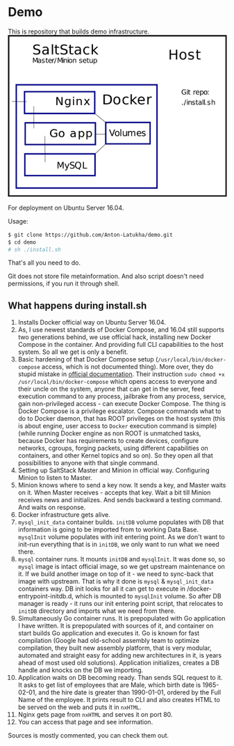 # Demo
This is repository that builds demo infrastructure.
![Here is image of infrastructure](./infrastructure.png "This is a brushstroke.")

For deployment on Ubuntu Server 16.04.

Usage:
```bash
$ git clone https://github.com/Anton-Latukha/demo.git
$ cd demo
# sh ./install.sh
```

That's all you need to do.

Git does not store file metainformation. And also script doesn't need permissions, if you run it through shell.

## What happens during install.sh
1. Installs Docker official way on Ubuntu Server 16.04.
2. As, I use newest standards of Docker Compose, and 16.04 still supports two generations behind, we use official hack, installing new Docker Compose in the container. And providing full CLI capabilities to the host system. So all we get is only a benefit.
3. Basic hardening of that Docker Compose setup (`/usr/local/bin/docker-compose` access, which is not documented thing). More over, they do stupid mistake in [official documentation](https://docs.docker.com/compose/install/#install-as-a-container). Their instruction `sudo chmod +x /usr/local/bin/docker-compose` which opens access to everyone and their uncle on the system, anyone that can get in the server, feed execution command to any process, jailbrake from any process, service, gain non-privileged access - can execute Docker Compose. The thing is Docker Compose is a privilege escalator. Compose commands what to do to Docker daemon, that has ROOT privileges on the host system (this is about engine, user access to `Docker` execution command is simple)(while running Docker engine as non ROOT is unmatched tasks, because Docker has requirements to create devices, configure networks, cgroups, forging packets, using different capabilities on containers, and other Kernel topics and so on). So they open all that possibilities to anyone with that single command.
4. Setting up SaltStack Master and Minion in official way. Configuring Minion to listen to Master.
5. Minion knows where to send a key now. It sends a key, and Master waits on it. When Master receives - accepts that key. Wait a bit till Minion receives news and initializes. And sends backward a testing command. And waits on response.
5. Docker infrastructure gets alive.
6. `mysql_init_data` container builds. `initDB` volume populates with DB that information is going to be imported from to working Data Base. `mysqlInit` volume populates with init entering point. As we don't want to init-run everything that is in `initDB`, we only want to run what we need there.
7. `mysql` container runs. It mounts `initDB` and `mysqlInit`. It was done so, so `mysql` image is intact official image, so we get upstream maintenance on it. If we build another image on top of it - we need to sync-back that image with upstream. That is why it done is `mysql` & `mysql_init_data` containers way. DB init looks for all it can get to execute in /docker-entrypoint-initdb.d, which is mounted to `mysqlInit` volume. So after DB manager is ready - it runs our init entering point script, that relocates to `initDB` directory and imports what we need from there.
8. Simultaneously Go container runs. It is prepopulated with Go application I have written. It is prepopulated with sources of it, and container on start builds Go application and executes it. Go is known for fast compilation (Google had old-school assembly team to optimize compilation, they built new assembly platform, that is very modular, automated and straight easy for adding new architectures in it, is years ahead of most used old solutions). Application initializes, creates a DB handle and knocks on the DB we importing.
9. Application waits on DB becoming ready. Than sends SQL request to it. It asks to get list of employees that are Male, which birth date is 1965-02-01, and the hire date is greater than 1990-01-01, ordered by the Full Name of the employee. It prints result to CLI and also creates HTML to be served on the web and puts it in `nxHTML`.
10.  Nginx gets page from `nxHTML` and serves it on port 80.
11.  You can access that page and see information.



Sources is mostly commented, you can check them out.
